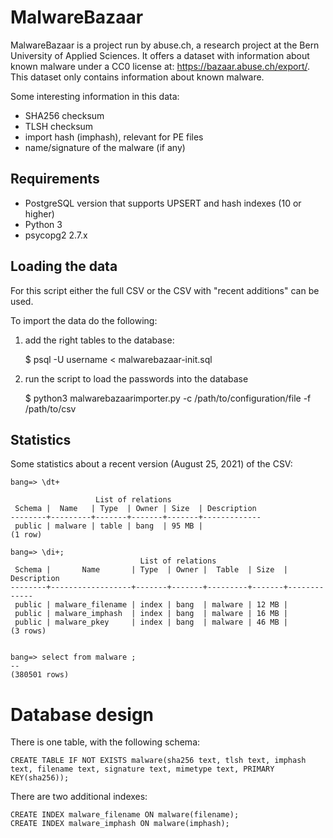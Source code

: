 # MalwareBazaar

MalwareBazaar is a project run by abuse.ch, a research project at the Bern
University of Applied Sciences. It offers a dataset with information about
known malware under a CC0 license at: <https://bazaar.abuse.ch/export/>. This
dataset only contains information about known malware.

Some interesting information in this data:

* SHA256 checksum
* TLSH checksum
* import hash (imphash), relevant for PE files
* name/signature of the malware (if any)

## Requirements

* PostgreSQL version that supports UPSERT and hash indexes (10 or higher)
* Python 3
* psycopg2 2.7.x

## Loading the data

For this script either the full CSV or the CSV with "recent additions" can be
used.

To import the data do the following:

1. add the right tables to the database:

    $ psql -U username < malwarebazaar-init.sql

2. run the script to load the passwords into the database

    $ python3 malwarebazaarimporter.py -c /path/to/configuration/file -f /path/to/csv

## Statistics

Some statistics about a recent version (August 25, 2021) of the CSV:

    bang=> \dt+

                       List of relations
     Schema |  Name   | Type  | Owner | Size  | Description
    --------+---------+-------+-------+-------+-------------
     public | malware | table | bang  | 95 MB |
    (1 row)

    bang=> \di+;
                                 List of relations
     Schema |       Name       | Type  | Owner |  Table  | Size  | Description
    --------+------------------+-------+-------+---------+-------+-------------
     public | malware_filename | index | bang  | malware | 12 MB |
     public | malware_imphash  | index | bang  | malware | 16 MB |
     public | malware_pkey     | index | bang  | malware | 46 MB |
    (3 rows)


    bang=> select from malware ;
    --
    (380501 rows)


# Database design

There is one table, with the following schema:

    CREATE TABLE IF NOT EXISTS malware(sha256 text, tlsh text, imphash text, filename text, signature text, mimetype text, PRIMARY KEY(sha256));

There are two additional indexes:

    CREATE INDEX malware_filename ON malware(filename);
    CREATE INDEX malware_imphash ON malware(imphash);
